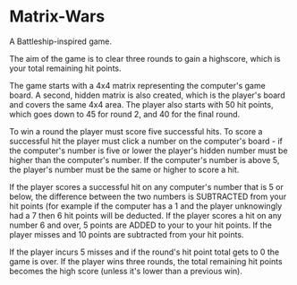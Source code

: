 # Matrix-Wars
A Battleship-inspired game.

The aim of the game is to clear three rounds to gain a highscore, which is your total remaining hit points. 

The game starts with a 4x4 matrix representing the computer's game board. A second, hidden matrix is also created, which is the player's board and covers the same 4x4 area. The player also starts with 50 hit points, which goes down to 45 for round 2, and 40 for the final round. 

To win a round the player must score five successful hits. To score a successful hit the player must click a number on the computer's board - if the computer's number is five or lower the player's hidden number must be higher than the computer's number. If the computer's number is above 5, the player's number must be the same or higher to score a hit. 

If the player scores a successful hit on any computer's number that is 5 or below, the difference between the two numbers is SUBTRACTED from your hit points (for example if the computer has a 1 and the player unknowingly had a 7 then 6 hit points will be deducted. If the player scores a hit on any number 6 and over, 5 points are ADDED to your to your hit points. If the player misses and 10 points are subtracted from your hit points.

If the player incurs 5 misses and if the round's hit point total gets to 0 the game is over. If the player wins three rounds, the total remaining hit points becomes the high score (unless it's lower than a previous win).




